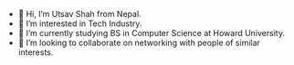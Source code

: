 - 👋 Hi, I’m Utsav Shah from Nepal.
- 👀 I’m interested in Tech Industry.
- 🌱 I’m currently studying BS in Computer Science at Howard University.
- 💞️ I’m looking to collaborate on networking with people of similar interests.


<!---
shah-utsav/shah-utsav is a ✨ special ✨ repository because its `README.md` (this file) appears on your GitHub profile.
You can click the Preview link to take a look at your changes.
--->
